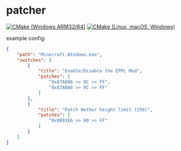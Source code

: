 # patcher
[![CMake (Windows ARM32/64)](https://github.com/horoni/patcher/actions/workflows/cmake_win-arm.yml/badge.svg)](https://github.com/horoni/patcher/actions/workflows/cmake_win-arm.yml)
[![CMake (Linux, macOS, Windows)](https://github.com/horoni/patcher/actions/workflows/cmake.yml/badge.svg)](https://github.com/horoni/patcher/actions/workflows/cmake.yml)

example config:
```json
{
    "path": "Minecraft.Windows.exe",
    "switches": [
        {
            "title": "Enable/Disable the EPPL Mod",
            "patches": [
                "0x87A886 >> 0C >> FF",
                "0x87ABA8 >> 0C >> FF"
            ]
        },
        {
            "title": "Patch Nether height limit (256)",
            "patches": [
                "0x8B91E6 >> 80 >> FF"
            ]
        }
    ]
}
```
